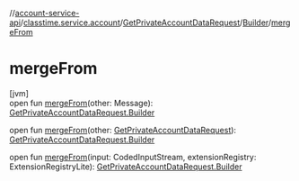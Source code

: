 //[account-service-api](../../../../index.md)/[classtime.service.account](../../index.md)/[GetPrivateAccountDataRequest](../index.md)/[Builder](index.md)/[mergeFrom](merge-from.md)

# mergeFrom

[jvm]\
open fun [mergeFrom](merge-from.md)(other: Message): [GetPrivateAccountDataRequest.Builder](index.md)

open fun [mergeFrom](merge-from.md)(other: [GetPrivateAccountDataRequest](../index.md)): [GetPrivateAccountDataRequest.Builder](index.md)

open fun [mergeFrom](merge-from.md)(input: CodedInputStream, extensionRegistry: ExtensionRegistryLite): [GetPrivateAccountDataRequest.Builder](index.md)
